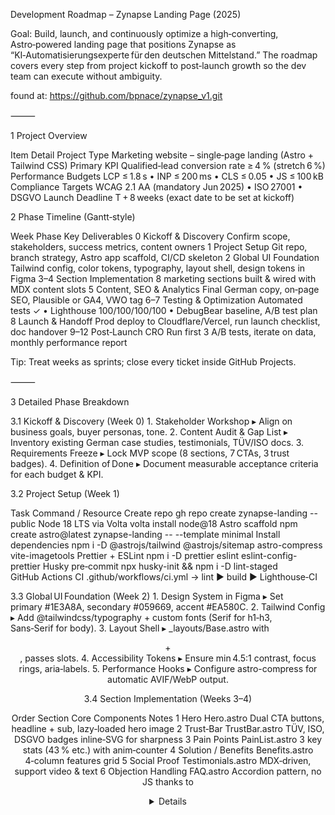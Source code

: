 Development Roadmap – Zynapse Landing Page (2025)

Goal: Build, launch, and continuously optimize a high‑converting, Astro‑powered landing page that positions Zynapse as “KI‑Automatisierungsexperte für den deutschen Mittelstand.” The roadmap covers every step from project kickoff to post‑launch growth so the dev team can execute without ambiguity.

found at: https://github.com/bpnace/zynapse_v1.git

⸻

1 Project Overview

Item Detail
Project Type Marketing website – single‑page landing (Astro + Tailwind CSS)
Primary KPI Qualified‑lead conversion rate ≥ 4 % (stretch 6 %)
Performance Budgets LCP ≤ 1.8 s • INP ≤ 200 ms • CLS ≤ 0.05 • JS ≤ 100 kB
Compliance Targets WCAG 2.1 AA (mandatory Jun 2025) • ISO 27001 • DSGVO
Launch Deadline T + 8 weeks (exact date to be set at kickoff)

2 Phase Timeline (Gantt‑style)

Week Phase Key Deliverables
0 Kickoff & Discovery Confirm scope, stakeholders, success metrics, content owners
1 Project Setup Git repo, branch strategy, Astro app scaffold, CI/CD skeleton
2 Global UI Foundation Tailwind config, color tokens, typography, layout shell, design tokens in Figma
3–4 Section Implementation 8 marketing sections built & wired with MDX content slots
5 Content, SEO & Analytics Final German copy, on‑page SEO, Plausible or GA4, VWO tag
6–7 Testing & Optimization Automated tests ✓ • Lighthouse 100/100/100/100 • DebugBear baseline, A/B test plan
8 Launch & Handoff Prod deploy to Cloudflare/Vercel, run launch checklist, doc handover
9–12 Post‑Launch CRO Run first 3 A/B tests, iterate on data, monthly performance report

Tip: Treat weeks as sprints; close every ticket inside GitHub Projects.

⸻

3 Detailed Phase Breakdown

3.1 Kickoff & Discovery (Week 0) 1. Stakeholder Workshop ▸ Align on business goals, buyer personas, tone. 2. Content Audit & Gap List ▸ Inventory existing German case studies, testimonials, TÜV/ISO docs. 3. Requirements Freeze ▸ Lock MVP scope (8 sections, 7 CTAs, 3 trust badges). 4. Definition of Done ▸ Document measurable acceptance criteria for each budget & KPI.

3.2 Project Setup (Week 1)

Task Command / Resource
Create repo gh repo create zynapse-landing --public
Node 18 LTS via Volta volta install node@18
Astro scaffold npm create astro@latest zynapse-landing -- --template minimal
Install dependencies npm i -D @astrojs/tailwind @astrojs/sitemap astro-compress vite-imagetools
Prettier + ESLint npm i -D prettier eslint eslint-config-prettier
Husky pre‑commit npx husky-init && npm i -D lint-staged
GitHub Actions CI .github/workflows/ci.yml → lint ▶ build ▶ Lighthouse‑CI

3.3 Global UI Foundation (Week 2) 1. Design System in Figma ▸ Set primary #1E3A8A, secondary #059669, accent #EA580C. 2. Tailwind Config ▸ Add @tailwindcss/typography + custom fonts (Serif for h1‑h3, Sans‑Serif for body). 3. Layout Shell ▸ \_layouts/Base.astro with <Header/> + <Footer/>, passes slots. 4. Accessibility Tokens ▸ Ensure min 4.5:1 contrast, focus rings, aria‑labels. 5. Performance Hooks ▸ Configure astro-compress for automatic AVIF/WebP output.

3.4 Section Implementation (Weeks 3–4)

Order Section Core Components Notes
1 Hero Hero.astro Dual CTA buttons, headline + sub, lazy‑loaded hero image
2 Trust‑Bar TrustBar.astro TÜV, ISO, DSGVO badges inline‑SVG for sharpness
3 Pain Points PainList.astro 3 key stats (43 % etc.) with anim‑counter
4 Solution / Benefits Benefits.astro 4‑column features grid
5 Social Proof Testimonials.astro MDX‑driven, support video & text
6 Objection Handling FAQ.astro Accordion pattern, no JS thanks to <details>
7 Process Steps Process.astro 4‑step timeline, inline SVG icons
8 Final CTA FinalCTA.astro Re‑emphasize free strategy call

Component API: Keep all dynamic props serialisable to enable Astro’s partial hydration (client:idle only where needed, expect ≤ 5 kB extra JS).

3.5 Content, SEO & Analytics (Week 5)
• Copy Freeze: Verified German localization; no anglicisms in CTAs.
• SEO Meta: title, description, OpenGraph, canonical, sitemap.xml via plugin.
• Schema.org: FAQPage, Organization & Service structured data JSON‑LD.
• Analytics: Plausible self‑hosted (DSGVO) or GA4 with IP anonymization.
• VWO: Install async snippet; create experiment IDs for 3 prioritized tests.

3.6 Testing & Optimization (Weeks 6–7)

Layer Tool Threshold
Unit Vitest  > 95 % coverage for utils
Component Testing Library All critical props & ARIA roles
E2E Playwright Hero CTA, form submission, ROI‑calculator route
Performance Lighthouse CI & DebugBear All budgets met on 3G Fast
Accessibility axe‑core CI & manual NVDA/VoiceOver 0 violations
Visual Regressions Percy Pixel diff < 0.1 %

Automate all suites in ci.yml; fail build if any budget exceeded.

3.7 Launch & Handoff (Week 8) 1. Deploy to Cloudflare Pages (or Vercel) with immutable caching headers. 2. Smoke Test on prod: 404, 500 routes, contact form, ROI calculator. 3. DNS Cutover with 15‑min TTL fallback. 4. Launch Checklist Sign‑off (Product, Design, Security, Marketing). 5. Docs: Publish Storybook, architectural decision records (ADRs), and this roadmap to the wiki.

3.8 Post‑Launch CRO (Weeks 9–12)
• Run Experiments: 1. Hero headline (Problem vs. Benefit wording) 2. CTA copy (“Demo anfragen” vs. “Strategiegespräch”) 3. Trust badge placement (Header vs. Hero)
• Report: Weekly DebugBear + VWO dashboards, MTTI (mean‑time‑to‑interactive) alerts.
• Iterate: Ship winning variants, backlog next hypotheses.

⸻

4 Build Instructions (Step‑by‑Step Reference) 1. Clone & Install

git clone git@github.com:zynapse/zynapse-landing.git && cd zynapse-landing
volta install node@18
npm ci

    2.	Dev Server

npm run dev # localhost:4321

    3.	Generate Static Build

npm run build # outputs to dist/

    4.	Preview Prod Build

npm run preview # to verify build locally

    5.	Run Full Test Suite

npm run test # vitest + playwright + axe + lighthouse

    6.	CI/CD – push to main triggers:
    1.	Lint & Format → 2. Test → 3. Build → 4. Deploy preview → 5. Lighthouse CI report comment.
    7.	Secrets – set PLAUSIBLE_DOMAIN, VWO_TOKEN, DEBUGBEAR_API_KEY in repo settings.

Pro Tip: Use GitHub Environments to require manual approval before prod deploy.

⸻

5 Testing Strategy (QA‑Matrix)

Scenario Device/Browser Matrix Owner
Functional smoke Latest Chrome, Firefox, Edge, Safari (macOS & iOS) QA Lead
Mobile perf Moto G Power (Google Lighthouse) Frontend Eng
Accessibility NVDA (Windows) • VoiceOver (iOS) Accessibility Champ
Regression Automated Percy snapshots on PR DevOps

All bugs triaged in GitHub Projects with blocker, major, minor labels.

⸻

6 Security & Compliance
• Dependencies: Renovate bot + npm audit weekly; no critical vulns allowed.
• HTTP Headers: Content‑Security‑Policy, Strict‑Transport‑Security, X‑Frame‑Options: DENY.
• Data Privacy: Only cookieless analytics (Plausible), optional consent for VWO (explicit opt‑in banner).
• Hosting: EU data centers (Frankfurt) + DDoS shield.
• Audit Trail: Keep ISO 27001 evidence in /docs/compliance.

⸻

7 Performance Monitoring

Metric Tool Alert Threshold
LCP DebugBear RUM ≥ 2 s (mobile p75)
INP DebugBear RUM ≥ 200 ms (mobile p75)
Uptime Cloudflare Health Checks < 99.9 % monthly
Conversion VWO + Plausible Δ > ±0.5 % week‑over‑week

Alerts ping #web‑alerts Slack channel via webhook.

⸻

8 Governance & Communication
• Weekly Sprint Review: Fridays 14:00 CET via Google Meet.
• Daily Stand‑up: Async in #landing‑daily thread, blockers highlighted with 🚧.
• Decision Records: ADR template in /docs/adr/ → every architectural change logged.

⸻

9 Appendix – Tool Stack
• Build: Astro v4, Vite 5, Tailwind 3.5
• Testing: Vitest, Testing‑Library, Playwright, axe‑core, Percy
• CI/CD: GitHub Actions, Cloudflare Pages/Vercel
• Analytics & CRO: Plausible, VWO, DebugBear
• Design: Figma, Storybook, Lucide‑React icons

Next Steps: After stakeholder sign‑off on this roadmap, create GitHub epics and granular issues per task list above. 

⸻

© 2025 Zynapse – Internal Use Only

⸻

Technology Rationale — Astro vs Next.js

Decision Factor Astro (Chosen) Next.js (Alternative)
Page Type Fit Ideal for content‑driven landing pages that need almost no client‑side logic. Geared toward full‑blown web apps and dashboards; overkill for a static‑leaning marketing site.
Performance Defaults Zero‑JS by default; ships pure HTML + CSS unless you explicitly opt‑in to hydration. Typical Lighthouse 100/100 out‑of‑the‑box. Includes React runtime even for static pages; larger JS bundle and slower INP on low‑end devices unless heavily tuned.
Core Web Vitals LCP < 1.8 s, INP < 200 ms, CLS < 0.05 achievable without extra plugins. Requires aggressive code‑splitting, granular dynamic imports, and script strategy tweaks to reach the same numbers.
Dev Experience Markdown/MDX and component‑agnostic (.astro, React, Solid, Svelte) in one repo; shallow learning curve for content‑first teams. Familiar React ecosystem but more boilerplate (pages/app directory, getStaticProps, etc.).
Hosting Footprint Can be deployed as pre‑rendered static assets on any CDN (Cloudflare Pages, Vercel, Netlify) with no server. Often needs a Node/Edge runtime (even with output: export) for ISR/SSR features.
Maintenance Fewer moving parts → lower attack surface and simpler updates. More dependencies (React, Webpack/Turbopack, serverless adapters) → larger upgrade surface.
Accessibility Easier to keep DOM minimal, which benefits screen readers and keyboard nav. Extra div wrappers/JS markup can introduce complexity for WCAG audits.
Migration Path Supports “islands” partial hydration and can embed React components if interactive features are added later. Harder to down‑scope: always React‑first.

Conclusion: For a single‑purpose, conversion‑focused landing page, Astro yields faster load times, leaner bundles, and simpler ops. Next.js remains our go‑to for multi‑page SaaS apps, but here it would add unnecessary JS, cost, and maintenance overhead.

⸻

⸻

6 Deployment to Strato Web Hosting (Production) 1. Strato package prerequisites
• Use at least “PowerWeb Plus” plan (PHP 8.3, SSH/SFTP, free Let’s Encrypt SSL).
• Enable SSH/SFTP in the Strato control panel → Sicherheit. 2. Build output

npm run build # creates /dist with static HTML, CSS, JS, assets

    3.	Upload paths

Method Steps
WebFTP Zip dist → upload via Strato WebFTP → unpack into /htdocs or a subfolder.
SFTP/SSH scp -r dist/\* u123456@ssh.strato.de:/htdocs/
CI/CD (GitHub Actions) Use appleboy/ssh-action (or rsync) to push the dist folder on every main merge.Example workflow in .github/workflows/deploy.yml: ```yaml

    •	name: Deploy via SFTP

uses: appleboy/ssh-action@v1
with:
host: ${{ secrets.STRATO_HOST }}
username: ${{ secrets.STRATO_USER }}
password: ${{ secrets.STRATO_PASS }}
script: |
rm -rf ~/htdocs/_
mkdir -p ~/htdocs
cp -r dist/_ ~/htdocs/

4. **Domain & SSL**  
    • If the domain is registered at Strato: set the _Zielverzeichnis_ of the root domain to `/htdocs` (or chosen sub‑dir).  
    • If your domain is external: set an **A‑record** to the Strato IP given in the control panel _ODER_ use a CNAME to `u123456.stratoserver.net`.  
    • Activate **Let’s Encrypt** in the Strato UI for free HTTPS and force HTTPS with `.htaccess`:

   ```apache
   RewriteEngine On
   RewriteCond %{HTTPS} off
   RewriteRule ^(.*)$ https://%{HTTP_HOST}%{REQUEST_URI} [L,R=301]

   	5.	Caching & CDN (optional)
   Add expiry headers via Apache:
   ```

<IfModule mod_expires.c>
  ExpiresActive On
  ExpiresByType text/css "access plus 1 year"
  ExpiresByType application/javascript "access plus 1 year"
  ExpiresByType image/webp "access plus 1 year"
</IfModule>

For global edge speed, you can still front the domain with Cloudflare (change nameservers) without touching Strato.

    6.	Post‑deploy smoke test

• Open /robots.txt and /sitemap.xml to verify Astro plugins generated them.
• Run DebugBear RUM snippet on prod to confirm CWV targets (LCP < 1.8 s, INP < 200 ms, CLS < 0.05).
• Verify German‑language ISO 27001 / DSGVO references load in < 200 ms from Frankfurt.

Key takeaway: Astro outputs static files, so Strato’s shared hosting serves them without a Node runtime. Automated SFTP keeps the workflow modern, and Cloudflare can be layered on later if traffic grows.

⸻

6 Deployment to Strato Web Hosting (Production) 1. Strato package prerequisites
• Use at least “PowerWeb Plus” plan (PHP 8.3, SSH/SFTP, free Let’s Encrypt SSL).
• Enable SSH/SFTP in the Strato control panel → Sicherheit. 2. Build output

npm run build # creates /dist with static HTML, CSS, JS, images

    3.	One‑click / manual upload

Method Steps
WebFTP Zip dist → upload via Strato WebFTP → unpack into /htdocs or subfolder.
SFTP/SSH scp -r dist/\* u123456@ssh.strato.de:/htdocs/
CI/CD (GitHub Actions) Use appleboy/ssh-action (or AEnterprise/ssh-deploy) to SFTP/rsync the dist folder on push to main.

    4.	Domain & SSL

• If the domain lives at Strato: set the “Zielverzeichnis” of the domain in the control panel to /htdocs (or the chosen subfolder).
• If the domain is external: point an A‑record to your Strato IPv4 address or a CNAME to the Strato system domain.
• Activate Let’s Encrypt in Strato → SSL Verwaltung to obtain HTTPS; force HTTPS with an .htaccess rule:

RewriteEngine On
RewriteCond %{HTTPS} off
RewriteRule ^(.\*)$ https://%{HTTP_HOST}%{REQUEST_URI} [L,R=301]

    5.	Caching & CDN (optional)

Astro’s output is static; configure classic Apache mod_expires inside .htaccess:

<IfModule mod_expires.c>
  ExpiresActive On
  ExpiresByType text/css "access plus 1 year"
  ExpiresByType application/javascript "access plus 1 year"
  ExpiresByType image/webp "access plus 1 year"
</IfModule>

For global edge caching you can still add Cloudflare in front of Strato by changing the domain’s nameservers.

    6.	Post‑deploy smoke test

• Load the live site through pagespeed.web.dev for Core Web Vitals.
• Ensure the DebugBear RUM snippet displays real‑user metrics from production.
• Run npx astro check --site=https://your‑domain.de to verify all routes.
